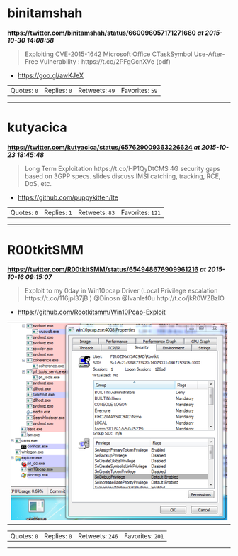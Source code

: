 # binitamshah
**https://twitter.com/binitamshah/status/660096057171271680 _at 2015-10-30 14:08:58_**
<blockquote>
Exploiting CVE-2015-1642 Microsoft Office CTaskSymbol Use-After-Free
Vulnerability : https://t.co/2PFgGcnXVe (pdf)
</blockquote>

* https://goo.gl/awKJeX

<table><tr>
<td>Quotes: <code>0</code></td>
<td>Replies: <code>0</code></td>
<td>Retweets: <code>49</code></td>
<td>Favorites: <code>59</code></td>
</tr></table>

---

# kutyacica
**https://twitter.com/kutyacica/status/657629009363226624 _at 2015-10-23 18:45:48_**
<blockquote>
Long Term Exploitation https://t.co/HP1QyDtCMS 4G security gaps based on 3GPP specs. slides discuss IMSI catching, tracking, RCE, DoS, etc.
</blockquote>

* https://github.com/puppykitten/lte

<table><tr>
<td>Quotes: <code>0</code></td>
<td>Replies: <code>1</code></td>
<td>Retweets: <code>83</code></td>
<td>Favorites: <code>121</code></td>
</tr></table>

---

# R00tkitSMM
**https://twitter.com/R00tkitSMM/status/654948676909961216 _at 2015-10-16 09:15:07_**
<blockquote>
Exploit to my 0day in Win10pcap Driver (Local Privilege escalation https://t.co/116jpl37jB ) @Dinosn @Ivanlef0u http://t.co/jkR0WZBzlO
</blockquote>

* https://github.com/Rootkitsmm/Win10Pcap-Exploit

<table><tr>
<td><img src="pictures/http+++pbs.twimg.com+media+CRbYWZHVAAElQTP.png" alt="http://pbs.twimg.com/media/CRbYWZHVAAElQTP.png"></td>
</table></tr>
<table><tr>
<td>Quotes: <code>0</code></td>
<td>Replies: <code>0</code></td>
<td>Retweets: <code>246</code></td>
<td>Favorites: <code>201</code></td>
</tr></table>

---

